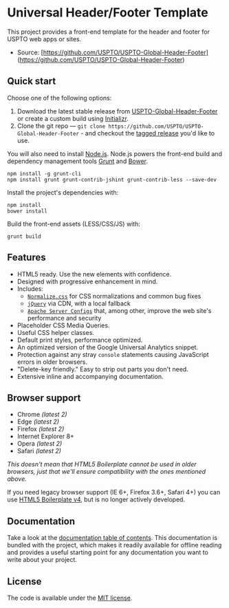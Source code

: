 # Universal Header/Footer Template

This project provides a front-end template for the header and footer
for USPTO web apps or sites.

* Source: [https://github.com/USPTO/USPTO-Global-Header-Footer]
          (https://github.com/USPTO/USPTO-Global-Header-Footer)

## Quick start

Choose one of the following options:
1. Download the latest stable release from
   [USPTO-Global-Header-Footer](https://github.com/USPTO/USPTO-Global-Header-Footer) or create a
   custom build using [Initializr](http://www.initializr.com).
2. Clone the git repo — `git clone
   https://github.com/USPTO/USPTO-Global-Header-Footer` - and checkout the
   [tagged release](https://github.com/USPTO/USPTO-Global-Header-Footer/releases)
   you'd like to use.

You will also need to install [Node.js](https://nodejs.org/en/).
Node.js powers the front-end build and dependency management tools
[Grunt](http://gruntjs.com/) and [Bower](http://bower.io/).

```
npm install -g grunt-cli
npm install grunt grunt-contrib-jshint grunt-contrib-less --save-dev
```

Install the project's dependencies with:
```
npm install
bower install
```
Build the front-end assets (LESS/CSS/JS) with:
```
grunt build
```

## Features

* HTML5 ready. Use the new elements with confidence.
* Designed with progressive enhancement in mind.
* Includes:
  * [`Normalize.css`](https://necolas.github.com/normalize.css/)
    for CSS normalizations and common bug fixes
  * [`jQuery`](https://jquery.com/) via CDN, with a local fallback
  * [`Apache Server Configs`](https://github.com/h5bp/server-configs-apache)
    that, among other, improve the web site's performance and security
* Placeholder CSS Media Queries.
* Useful CSS helper classes.
* Default print styles, performance optimized.
* An optimized version of the Google Universal Analytics snippet.
* Protection against any stray `console` statements causing JavaScript
  errors in older browsers.
* "Delete-key friendly." Easy to strip out parts you don't need.
* Extensive inline and accompanying documentation.


## Browser support

* Chrome *(latest 2)*
* Edge *(latest 2)*
* Firefox *(latest 2)*
* Internet Explorer 8+
* Opera *(latest 2)*
* Safari *(latest 2)*

*This doesn't mean that HTML5 Boilerplate cannot be used in older browsers,
just that we'll ensure compatibility with the ones mentioned above.*

If you need legacy browser support (IE 6+, Firefox 3.6+, Safari 4+) you
can use [HTML5 Boilerplate v4](https://github.com/h5bp/html5-boilerplate/tree/v4),
but is no longer actively developed.


## Documentation

Take a look at the [documentation table of contents](dist/doc/TOC.md).
This documentation is bundled with the project, which makes it readily
available for offline reading and provides a useful starting point for
any documentation you want to write about your project.


## License

The code is available under the [MIT license](LICENSE.txt).

